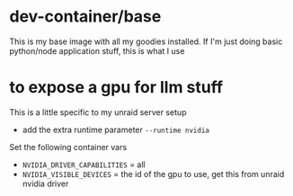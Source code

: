 # dev-container/base

This is my base image with all my goodies installed. If I'm just doing basic python/node application stuff, this is what I use

# to expose a gpu for llm stuff

This is a little specific to my unraid server setup

- add the extra runtime parameter `--runtime nvidia`

Set the following container vars

- `NVIDIA_DRIVER_CAPABILITIES` = all
- `NVIDIA_VISIBLE_DEVICES` = the id of the gpu to use, get this from unraid nvidia driver